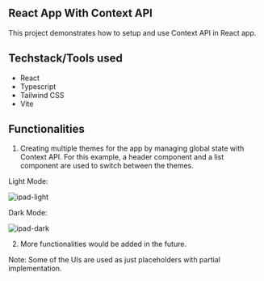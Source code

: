 ## React App With Context API

This project demonstrates how to setup and use Context API in React app.

## Techstack/Tools used

- React
- Typescript
- Tailwind CSS
- Vite

## Functionalities

1. Creating multiple themes for the app by managing global state with Context API. For this example, a header component and a list component are used to switch between the themes.

Light Mode:

![ipad-light](https://github.com/user-attachments/assets/40e17090-fbd4-46f6-a521-c1024947b8a7)

Dark Mode:

![ipad-dark](https://github.com/user-attachments/assets/e67d16d7-1ca1-4ab1-a4dc-8142140e9643)

2. More functionalities would be added in the future.

Note: Some of the UIs are used as just placeholders with partial implementation.
